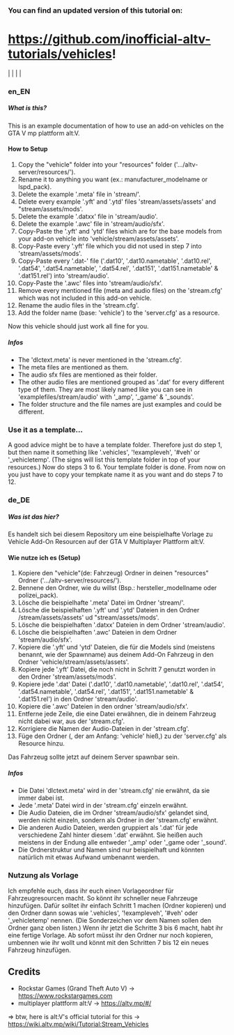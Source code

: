 ### You can find an updated version of this tutorial on:
# **https://github.com/inofficial-altv-tutorials/vehicles**!

|
|
|
|
### en_EN
##### What is this?
This is an example documentation of how to use an add-on vehicles on the GTA V mp plattform alt:V.

#### How to Setup
1. Copy the "vehicle" folder into your "resources" folder ('.../altv-server/resources/'). 
2. Rename it to anything you want (ex.: manufacturer_modelname or lspd_pack).
3. Delete the example '.meta' file in 'stream/'.
4. Delete every example '.yft' and '.ytd' files 'stream/assets/assets' and "stream/assets/mods'.
5. Delete the example '.datxx' file in 'stream/audio'.
6. Delete the example '.awc' file in 'stream/audio/sfx'.
7. Copy-Paste the '.yft' and 'ytd' files which are for the base models from your add-on vehicle into 'vehicle/stream/assets/assets'.
8. Copy-Paste every '.yft' file which you did not used in step 7 into 'stream/assets/mods'.
9. Copy-Paste every '.dat-' file ('.dat10', '.dat10.nametable', '.dat10.rel', '.dat54', '.dat54.nametable', '.dat54.rel', '.dat151', '.dat151.nametable' & '.dat151.rel') into 'stream/audio'.
10. Copy-Paste the '.awc' files into 'stream/audio/sfx'.
11. Remove every mentioned file (meta and audio files) on the 'stream.cfg' which was not included in this add-on vehicle.
12. Rename the audio files in the 'stream.cfg'.
13. Add the folder name (base: 'vehicle') to the 'server.cfg' as a resource.

Now this vehicle should just work all fine for you.

##### Infos
- The 'dlctext.meta' is never mentioned in the 'stream.cfg'.
- The meta files are mentioned as them.
- The audio sfx files are mentioned as their folder.
- The other audio files are mentioned grouped as '.dat' for every different type of them. They are most likely named like you can see in 'examplefiles/stream/audio' with '_amp', '_game' & '_sounds'.
- The folder structure and the file names are just examples and could be different.

### Use it as a template...
A good advice might be to have a template folder. Therefore just do step 1, but then name it something like '.vehicles', '!exampleveh', '#veh' or '_vehicletemp'. (The signs will list this template folder in top of your resources.) Now do steps 3 to 6. Your template folder is done. From now on you just have to copy your tempkate name it as you want and do steps 7 to 12.



### de_DE 
##### Was ist das hier?
Es handelt sich bei diesem Repository um eine beispielhafte Vorlage zu Vehicle Add-On Resourcen auf der GTA V Multiplayer Plattform alt:V.

#### Wie nutze ich es (Setup)
1. Kopiere den "vehicle"(de: Fahrzeug) Ordner in deinen "resources" Ordner ('.../altv-server/resources/'). 
2. Bennene den Ordner, wie du willst (Bsp.: hersteller_modellname oder polizei_pack).
3. Lösche die beispielhafte '.meta' Datei im Ordner 'stream/'.
4. Lösche die beispielhaften '.yft' und '.ytd' Dateien in den Ordner /stream/assets/assets' ud "stream/assets/mods'.
5. Lösche die beispielhaften '.datxx' Dateien in dem Ordner 'stream/audio'.
6. Lösche die beispielhaften '.awc' Dateien in dem Ordner 'stream/audio/sfx'.
7. Kopiere die '.yft' und 'ytd' Dateien, die für die Models sind (meistens benannt, wie der Spawnname) aus deinem Add-On Fahrzeug in den Ordner 'vehicle/stream/assets/assets'.
8. Kopiere jede '.yft' Datei, die noch nicht in Schritt 7 genutzt worden in den Ordner 'stream/assets/mods'.
9. Kopiere jede '.dat' Datei ('.dat10', '.dat10.nametable', '.dat10.rel', '.dat54', '.dat54.nametable', '.dat54.rel', '.dat151', '.dat151.nametable' & '.dat151.rel') in den Ordner 'stream/audio'.
10. Kopiere die '.awc' Dateien in den ordner 'stream/audio/sfx'.
11. Entferne jede Zeile, die eine Datei erwähnen, die in deinem Fahrzeug nicht dabei war, aus der 'stream.cfg'.
12. Korrigiere die Namen der Audio-Dateien in der 'stream.cfg'.
13. Füge den Ordner (, der am Anfang: 'vehicle' hieß,) zu der 'server.cfg' als Resource hinzu.

Das Fahrzeug sollte jetzt auf deinem Server spawnbar sein.

##### Infos
- Die Datei 'dlctext.meta' wird in der 'stream.cfg' nie erwähnt, da sie immer dabei ist.
- Jede '.meta' Datei wird in der 'stream.cfg' einzeln erwähnt.
- Die Audio Dateien, die im Ordner 'stream/audio/sfx' gelandet sind, werden nicht einzeln, sondern als Ordner in der 'stream.cfg' erwähnt.
- Die anderen Audio Dateien, werden gruppiert als '.dat' für jede verschiedene Zahl hinter diesem '.dat' erwähnt. Sie heißen auch meistens in der Endung alle entweder '_amp' oder '_game oder '_sound'.
- Die Ordnerstruktur und Namen sind nur beispielhaft und könnten natürlich mit etwas Aufwand umbenannt werden.

### Nutzung als Vorlage
Ich empfehle euch, dass ihr euch einen Vorlageordner für Fahrzeugresourcen macht. So könnt ihr schneller neue Fahrzeuge hinzufügen. Dafür solltet ihr einfach Schritt 1 machen (Ordner kopieren) und den Ordner dann sowas wie '.vehicles', '!exampleveh', '#veh' oder '_vehicletemp' nennen. (Die Sonderzeichen vor dem Namen sollen den Ordner ganz oben listen.) Wenn ihr jetzt die Schritte 3 bis 6 macht, habt ihr eine fertige Vorlage. Ab sofort müsst ihr den Ordner nur noch kopieren, umbennen wie ihr wollt und könnt mit den Schritten 7 bis 12 ein neues Fahrzeug hinzufügen.


## Credits
- Rockstar Games (Grand Theft Auto V) -> https://www.rockstargames.com
- multiplayer plattform alt:V -> https://altv.mp/#/

=> btw, here is alt:V's official tutorial for this -> https://wiki.altv.mp/wiki/Tutorial:Stream_Vehicles
